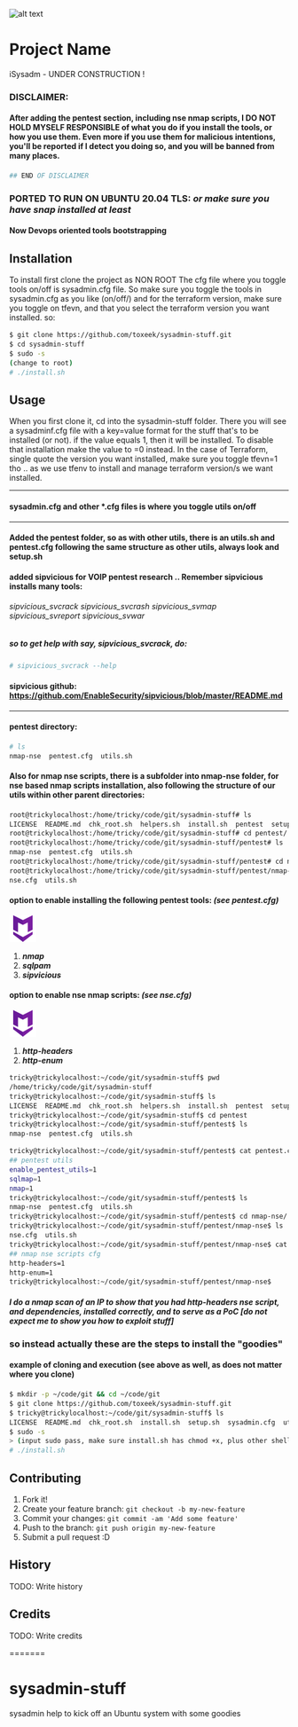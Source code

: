 ![alt text](https://cdn.wccftech.com/wp-content/uploads/2015/09/First_Assault_group_shot_1442394288.png)


# Project Name

iSysadm - UNDER CONSTRUCTION !

### DISCLAIMER:
#### After adding the pentest section, including nse nmap scripts, I DO NOT HOLD MYSELF RESPONSIBLE of what you do if you install the tools, or how you use them. Even more if you use them for malicious intentions, you'll be reported if I detect you doing so, and you will be banned from many places.
```bash
## END OF DISCLAIMER
```

### PORTED TO RUN ON UBUNTU 20.04 TLS: *or make sure you have snap installed at least*

#### Now Devops oriented tools bootstrapping

## Installation

To install first clone the project as NON ROOT 
The cfg file where you toggle tools on/off is sysadmin.cfg file. So make sure you toggle the 
tools in sysadmin.cfg as you like (on/off/) and for the terraform version, make sure you toggle on tfevn, and that you select the terraform version you want installed.
so: 
```bash
$ git clone https://github.com/toxeek/sysadmin-stuff.git
$ cd sysadmin-stuff
$ sudo -s
(change to root)
# ./install.sh
```

## Usage
When you first clone it, cd into the sysadmin-stuff folder. There you will see a sysadminf.cfg file with a key=value format for the stuff that's to be installed (or not). if the value equals 1, then it will be installed. To disable that installation make the value to =0 instead. In the case of Terraform, single quote the version you want installed, make sure you toggle tfevn=1 tho .. as we use tfenv to install and manage terraform version/s we want installed.

***
#### sysadmin.cfg and other *.cfg files is where you toggle utils on/off
***
#### Added the pentest folder, so as with other utils, there is an utils.sh and pentest.cfg following the same structure as other utils, always look and setup.sh

#### added sipvicious for VOIP pentest research .. Remember sipvicious installs many tools:
###### sipvicious_svcrack   sipvicious_svcrash   sipvicious_svmap     sipvicious_svreport  sipvicious_svwar
##### so to get help with say, sipvicious_svcrack, do:
```bash
# sipvicious_svcrack --help
```
#### sipvicious github: https://github.com/EnableSecurity/sipvicious/blob/master/README.md
***
#### pentest directory:
```bash
# ls
nmap-nse  pentest.cfg  utils.sh
```

#### Also for nmap nse scripts, there is a subfolder into nmap-nse folder, for nse based nmap scripts installation, also following the structure of our utils within other parent directories:
```bash
root@trickylocalhost:/home/tricky/code/git/sysadmin-stuff# ls
LICENSE  README.md  chk_root.sh  helpers.sh  install.sh  pentest  setup.sh  sysadmin.cfg  utils.sh
root@trickylocalhost:/home/tricky/code/git/sysadmin-stuff# cd pentest/
root@trickylocalhost:/home/tricky/code/git/sysadmin-stuff/pentest# ls
nmap-nse  pentest.cfg  utils.sh
root@trickylocalhost:/home/tricky/code/git/sysadmin-stuff/pentest# cd nmap-nse/
root@trickylocalhost:/home/tricky/code/git/sysadmin-stuff/pentest/nmap-nse# ls
nse.cfg  utils.sh
```
#### option to enable installing the following pentest tools: ***(see pentest.cfg)***
![alt text](https://github.com/adam-p/markdown-here/raw/master/src/common/images/icon48.png "nse scripts")
1. ***nmap***
2. ***sqlpam***
4. ***sipvicious***

#### option to enable nse nmap scripts: ***(see nse.cfg)***
![alt text](https://github.com/adam-p/markdown-here/raw/master/src/common/images/icon48.png "nse scripts")
1. ***http-headers***
2. ***http-enum***
```bash
tricky@trickylocalhost:~/code/git/sysadmin-stuff$ pwd
/home/tricky/code/git/sysadmin-stuff
tricky@trickylocalhost:~/code/git/sysadmin-stuff$ ls
LICENSE  README.md  chk_root.sh  helpers.sh  install.sh  pentest  setup.sh  sysadmin.cfg  utils.sh
tricky@trickylocalhost:~/code/git/sysadmin-stuff$ cd pentest
tricky@trickylocalhost:~/code/git/sysadmin-stuff/pentest$ ls
nmap-nse  pentest.cfg  utils.sh
```
```bash
tricky@trickylocalhost:~/code/git/sysadmin-stuff/pentest$ cat pentest.cfg
## pentest utils
enable_pentest_utils=1
sqlmap=1
nmap=1
tricky@trickylocalhost:~/code/git/sysadmin-stuff/pentest$ ls
nmap-nse  pentest.cfg  utils.sh
tricky@trickylocalhost:~/code/git/sysadmin-stuff/pentest$ cd nmap-nse/
tricky@trickylocalhost:~/code/git/sysadmin-stuff/pentest/nmap-nse$ ls
nse.cfg  utils.sh
tricky@trickylocalhost:~/code/git/sysadmin-stuff/pentest/nmap-nse$ cat nse.cfg
## nmap nse scripts cfg
http-headers=1
http-enum=1
tricky@trickylocalhost:~/code/git/sysadmin-stuff/pentest/nmap-nse$ 
```

#### ***I do a nmap scan of an IP to show that you had http-headers nse script, and dependencies, installed correctly, and to serve as a PoC [do not expect me to show you how to exploit stuff]***

### so instead actually these are the steps to install the "goodies"
#### example of cloning and execution (see above as well, as does not matter where you clone)
```bash
$ mkdir -p ~/code/git && cd ~/code/git
$ git clone https://github.com/toxeek/sysadmin-stuff.git
$ tricky@trickylocalhost:~/code/git/sysadmin-stuff$ ls
LICENSE  README.md  chk_root.sh  install.sh  setup.sh  sysadmin.cfg  utils.sh
$ sudo -s 
> (input sudo pass, make sure install.sh has chmod +x, plus other shell scripts althouth I try to do it myself)
# ./install.sh
```

## Contributing

1. Fork it!
2. Create your feature branch: `git checkout -b my-new-feature`
3. Commit your changes: `git commit -am 'Add some feature'`
4. Push to the branch: `git push origin my-new-feature`
5. Submit a pull request :D

## History

TODO: Write history

## Credits

TODO: Write credits

=======
# sysadmin-stuff
sysadmin help to kick off an Ubuntu system with some goodies
